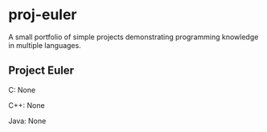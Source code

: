 # proj-euler

A small portfolio of simple projects demonstrating programming knowledge in multiple languages.

Project Euler
------
C: None

C++: None

Java: None
